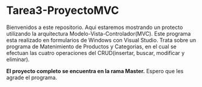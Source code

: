 # Tarea3-ProyectoMVC

Bienvenidos a este repositorio. 
Aqui estaremos mostrando un protecto utilizando la arquitectura Modelo-Vista-Controlador(MVC). Este programa esta realizado en formularios de Windows con Visual Studio.
Trata sobre un programa de Matenimiento de Productos y Categorias, en el cual se efectuan las cuatro operaciones del CRUD(insertar, buscar, modificar y eliminar).

**El proyecto completo se encuentra en la rama Master.**
Espero que les agrade el programa.
